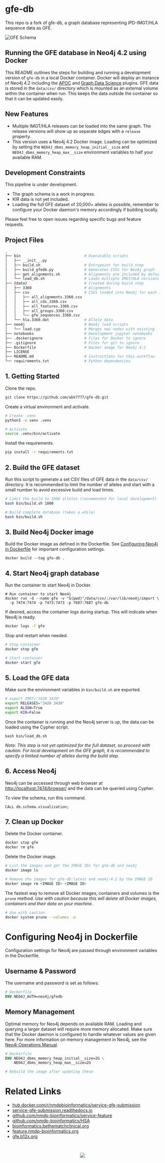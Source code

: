 # gfe-db
This repo is a fork of gfe-db, a graph database representing IPD-IMGT/HLA sequence data as GFE.

![GFE Schema](img/gfe-schema.png)

## Running the GFE database in Neo4j 4.2 using Docker
This README outlines the steps for building and running a development version of `gfe-db` in a local Docker container. Docker will deploy an instance of Neo4j 4.2 including the [APOC](https://neo4j.com/labs/apoc/4.1/) and [Graph Data Science](https://neo4j.com/docs/graph-data-science/current/) plugins. GFE data is stored in the `data/csv/` directory which is mounted as an external volume within the container when run. This keeps the data outside the container so that it can be updated easily.

## New Features
* Multiple IMGT/HLA releases can be loaded into the same graph. The release versions will show up as separate edges with a `release` property.
* This version uses a Neo4j 4.2 Docker image. Loading can be optimized by setting the `NEO4J_dbms_memory_heap_initial__size` and `NEO4J_dbms_memory_heap_max__size` environment variables to half your available RAM.

## Development Constraints
This pipeline is under development.
* The graph schema is a work in progress.
* KIR data is not yet included.
* Loading the full GFE dataset of 20,000+ alleles is possible, remember to configure your Docker daemon's memory accordingly if building locally.

Please feel free to open issues regarding specific bugs and feature requests.

## Project Files
```bash
.
├── bin                             # Executable scripts
│   ├── __init__.py
│   ├── build.sh                    # Entrypoint for build step
│   ├── build_gfedb.py              # Generates CSVs for Neo4j graph
│   ├── get_alignments.sh           # Alignments are included by default    
│   └── load_db.sh                  # Loads multiple IMGT/HLA versions
├── (data)                          # Created during build step
│   ├── 3360                        # Alignments
│   ├── csv                         # CSVs loaded into Neo4j for each IMGT release
│   │   ├── all_alignments.3360.csv
│   │   ├── all_cds.3360.csv
│   │   ├── all_features.3360.csv
│   │   ├── all_groups.3360.csv
│   │   └── gfe_sequences.3360.csv
│   └── hla.3360.dat                # Allele data
├── neo4j                           # Neo4j load scripts
│   └── load.cyp                    # Merges new nodes with existing
├── notebooks                       # Development jupyter notebooks
├── .dockerignore                   # Files for Docker to ignore
├── .gitignore                      # Files for git to ignore
├── Dockerfile                      # Docker image for Neo4j 4.2
├── LICENSE
├── README.md                       # Instructions for this workflow
└── requirements.txt                # Python dependencies
```
## 1. Getting Started
Clone the repo.
```bash
git clone https://github.com/abk7777/gfe-db.git
```
Create a virtual environment and activate.
```bash
# Create .venv
python3 -m venv .venv

# Activate
source .venv/bin/activate
```
Install the requirements.
```bash
pip install -r requirements.txt
```

## 2. Build the GFE dataset
Run this script to generate a set CSV files of GFE data in the `data/csv/` directory. It is recommended to limit the number of alleles and start with a small number to avoid excessive build and load times.
```bash
# Limit the build to 1000 alleles (recommended for local development)
bash bin/build.sh 1000

# Build complete database (takes a while)
bash bin/build.sh
```

## 3. Build Neo4j Docker image
Build the Docker image as defined in the Dockerfile. See [Configuring Neo4j in Dockerfile](#Configuring-Neo4j-in-Dockerfile) for important configuration settings.
```
docker build --tag gfe-db .
```

## 4. Start Neo4j graph database
Run the container to start Neo4j in Docker.
```
# Run container to start Neo4j
docker run -d --name gfe -v "$(pwd)"/data/csv/:/var/lib/neo4j/import \
  -p 7474:7474 -p 7473:7473 -p 7687:7687 gfe-db
```
If desired, access the container logs during startup. This will indicate when Neo4j is ready.
```bash
docker logs -f gfe
```
Stop and restart when needed.
```bash
# Stop container
docker stop gfe

# Start container
docker start gfe
```
## 5. Load the GFE data
Make sure the environment variables in `bin/build.sh` are exported.
```bash
# export IMGT="3420 3430"
export RELEASES="3420 3430" 
export ALIGN=True
export KIR=False
```
Once the container is running and the Neo4j server is up, the data can be loaded using the Cypher script.
```
bash bin/load_db.sh
```
*Note: This step is not yet optimized for the full dataset, so proceed with caution. For local development on the GFE graph, it is recommended to specify a limited number of alleles during the build step.*
## 6. Access Neo4j
Neo4j can be accessed through web browser at [http://localhost:7474/browser/](http://localhost:7474/browser/) and the data can be queried using Cypher.

To view the schema, run this command.
```cypher
CALL db.schema.visualization;
```

## 7. Clean up Docker
Delete the Docker container.
```bash
docker stop gfe
docker rm gfe
```
Delete the Docker image.
```bash
# List the images and get the IMAGE IDs for gfe-db and neo4j
docker image ls

# Remove the images for gfe-db:latest and neo4j:4.2 by the IMAGE ID
docker image rm <IMAGE ID> <IMAGE ID>
```

The fastest way to remove all Docker images, containers and volumes is the `prune` method. *Use with caution because this will delete all Docker images, containers and their data on your machine.*
```bash
# Use with caution
docker system prune --volumes -a
```
# Configuring Neo4j in Dockerfile
Configuration settings for Neo4j are passed through environment variables in the Dockerfile.
## Username & Password
The username and password is set as follows:
```Dockerfile
# Dockerfile
ENV NEO4J_AUTH=neo4j/gfedb
```
## Memory Management
Optimal memory for Neo4j depends on available RAM. Loading and querying a larger dataset will require more memory allocated. Make sure that the Docker daemon is configured to handle whatever values are given here. For more information on memory management in Neo4j, see the [Neo4j Operations Manual](https://neo4j.com/docs/operations-manual/current/performance/memory-configuration/).
```Dockerfile
# Dockerfile
ENV NEO4J_dbms_memory_heap_initial__size=2G \
    NEO4J_dbms_memory_heap_max__size=2G

# Rebuild the image after updating these
```

# Related Links

 * [hub.docker.com/r/nmdpbioinformatics/service-gfe-submission](https://hub.docker.com/r/nmdpbioinformatics/service-gfe-submission)
 * [service-gfe-submission.readthedocs.io](https://service-gfe-submission.readthedocs.io/en/latest/index.html)
 * [github.com/nmdp-bioinformatics/service-feature](https://github.com/nmdp-bioinformatics/service-feature)
 * [github.com/nmdp-bioinformatics/HSA](https://github.com/nmdp-bioinformatics/HSA)
 * [bioinformatics.bethematchclinical.org](https://bioinformatics.bethematchclinical.org)
 * [feature.nmdp-bioinformatics.org](https://feature.nmdp-bioinformatics.org)
 * [gfe.b12x.org](http://gfe.b12x.org)

<br>

<p align="center">
  <img src="https://bethematch.org/content/site/images/btm_logo.png">
</p>